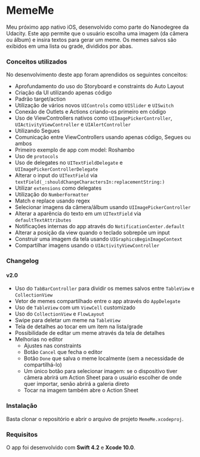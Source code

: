 # MemeMe

Meu próximo app nativo iOS, desenvolvido como parte do Nanodegree da Udacity. Este app permite que o usuário escolha uma imagem (da câmera ou álbum) e insira textos para gerar um meme. Os memes salvos são exibidos em uma lista ou grade, divididos por abas.

### Conceitos utilizados

No desenvolvimento deste app foram aprendidos os seguintes conceitos:

* Aprofundamento do uso do Storyboard e constraints do Auto Layout
* Criação da UI utilizando apenas código
* Padrão target/action
* Utilização de vários novos `UIControls` como `UISlider` e `UISwitch`
* Conexão de Outlets e Actions criando-os primeiro em código
* Uso de ViewControllers nativos como `UIImagePickerController`, `UIActivityViewController` e `UIAlertController`
* Utilizando Segues
* Comunicação entre ViewControllers usando apenas código, Segues ou ambos
* Primeiro exemplo de app com model: Roshambo
* Uso de `protocols`
* Uso de delegates no `UITextFieldDelegate` e `UIImagePickerControllerDelegate`
* Alterar o input do `UITextField` via `textField(_:shouldChangeCharactersIn:replacementString:)`
* Utilizar `extensions` como delegates
* Utilização do `NumberFormatter`
* Match e replace usando regex
* Selecionar imagens da câmera/álbum usando `UIImagePickerController`
* Alterar a aparência do texto em um `UITextField` via `defaultTextAttributes`
* Notificações internas do app através do `NotificationCenter.default`
* Alterar a posição da view quando o teclado sobrepõe um input
* Construir uma imagem da tela usando `UIGraphicsBeginImageContext`
* Compartilhar imagens usando o `UIActivityViewController`

### Changelog

#### v2.0

* Uso do `TabBarController` para dividir os memes salvos entre `TableView` e `CollectionView`
* Vetor de memes compartilhado entre o app através do `AppDelegate`
* Uso de `TableView` com um `ViewCell` customizado
* Uso do `CollectionView` e `FlowLayout`
* Swipe para deletar um meme na `TableView`
* Tela de detalhes ao tocar em um item na lista/grade
* Possibilidade de editar um meme através da tela de detalhes
* Melhorias no editor
	* Ajustes nas constraints
	* Botão `Cancel` que fecha o editor
	* Botão `Done` que salva o meme localmente (sem a necessidade de compartilhá-lo)
	* Um único botão para selecionar imagem: se o dispositivo tiver câmera abrirá um Action Sheet para o usuário escolher de onde quer importar, senão abrirá a galeria direto
	* Tocar na imagem também abre o Action Sheet

### Instalação

Basta clonar o repositório e abrir o arquivo de projeto `MemeMe.xcodeproj`.

### Requisitos

O app foi desenvolvido com **Swift 4.2** e **Xcode 10.0**.